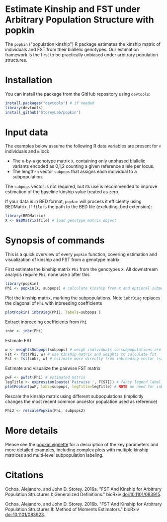 Estimate Kinship and FST under Arbitrary Population Structure with popkin
===

The `popkin` ("population kinship") R package estimates the kinship matrix of individuals and FST from their biallelic genotypes.
Our estimation framework is the first to be practically unbiased under arbitrary population structures.

Installation
===

You can install the package from the GitHub repository using `devtools`:

```R
install.packages("devtools") # if needed
library(devtools)
install_github('StoreyLab/popkin')
```

Input data
===

The examples below assume the following R data variables are present for `n` individuals and `m` loci:
* The `m`-by-`n` genotype matrix `X`, containing only unphased biallelic variants encoded as 0,1,2 counting a given reference allele per locus.
* The length-`n` vector `subpops` that assigns each individual to a subpopulation.

The `subpops` vector is not required, but its use is recommended to improve estimation of the baseline kinship value treated as zero.

If your data is in BED format, `popkin` will process it efficiently using BEDMatrix.
If `file` is the path to the BED file (excluding .bed extension):
```R
library(BEDMatrix)
X <- BEDMatrix(file) # load genotype matrix object
```

Synopsis of commands
===

This is a quick overview of every `popkin` function, covering estimation and visualization of kinship and FST from a genotype matrix.

First estimate the kinship matrix `Phi` from the genotypes `X`.
All downstream analysis require `Phi`, none use `X` after this
```R
library(popkin)
Phi <- popkin(X, subpops) # calculate kinship from X and optional subpop labels
```

Plot the kinship matrix, marking the subpopulations.
Note `inbrDiag` replaces the diagonal of `Phi` with inbreeding coefficients
```R
plotPopkin( inbrDiag(Phi), labels=subpops )
```

Extract inbreeding coefficients from `Phi`
```R
inbr <- inbr(Phi)
```

Estimate FST
```R
w <- weightsSubpops(subpops) # weigh individuals so subpopulations are balanced
Fst <- fst(Phi, w) # use kinship matrix and weights to calculate fst
Fst <- fst(inbr, w) # estimate more directly from inbreeding vector (same result)
```

Estimate and visualize the pairwise FST matrix
```R
pwF <- pwfst(Phi) # estimated matrix
legTitle <- expression(paste('Pairwise ', F[ST])) # fancy legend label
plotPopkin(pwF, labs=subpops, legTitle=legTitle) # NOTE no need for inbrDiag() here!
```

Rescale the kinship matrix using different subpopulations (implicitly changes the most recent common ancestor population used as reference)
```R
Phi2 <- rescalePopkin(Phi, subpops2)
```


More details
===

Please see the [popkin vignette](https://github.com/StoreyLab/popkin/raw/master/inst/doc/popkin.pdf) for a description of the key parameters and more detailed examples, including complex plots with multiple kinship matrices and multi-level subpopulation labeling.

Citations
===

Ochoa, Alejandro, and John D. Storey. 2016a. "FST And Kinship for Arbitrary Population Structures I: Generalized Definitions." bioRxiv [doi:10.1101/083915](http://doi.org/10.1101/083915).

Ochoa, Alejandro, and John D. Storey. 2016b. "FST And Kinship for Arbitrary Population Structures II: Method of Moments Estimators." bioRxiv [doi:10.1101/083923](http://doi.org/10.1101/083923).
